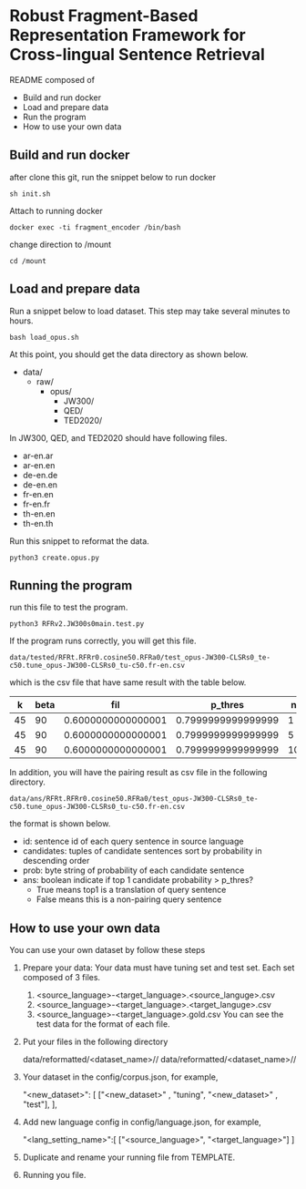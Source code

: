 # Robust Fragment-Based Representation Framework for Cross-lingual Sentence Retrieval
README composed of

- Build and run docker
- Load and prepare data
- Run the program
- How to use your own data

## Build and run docker

after clone this git, run the snippet below to run docker

    sh init.sh

Attach to running docker

    docker exec -ti fragment_encoder /bin/bash
    
change direction to /mount

    cd /mount
    
## Load and prepare data
    
Run a snippet below to load dataset. This step may take several minutes to hours.

    bash load_opus.sh
    
At this point, you should get the data directory as shown below.

- data/
    - raw/
        - opus/
            - JW300/
            - QED/
            - TED2020/

In JW300, QED, and TED2020 should have following files.

- ar-en.ar
- ar-en.en
- de-en.de
- de-en.en
- fr-en.en
- fr-en.fr
- th-en.en
- th-en.th

Run this snippet to reformat the data.

    python3 create.opus.py

## Running the program
run this file to test the program.

    python3 RFRv2.JW300s0main.test.py
    
If the program runs correctly, you will get this file.

    data/tested/RFRt.RFRr0.cosine50.RFRa0/test_opus-JW300-CLSRs0_te-c50.tune_opus-JW300-CLSRs0_tu-c50.fr-en.csv

which is the csv file that have same result with the table below.

| k | beta | fil              | p_thres           |n  |acc   | fil_p             | fil_r| fil_f1            |align_p            | align_r| align_f1          |
|---|------|------------------|-------------------|---|------|-------------------|------|-------------------|-------------------|--------|-------------------|
|45 |90    |0.6000000000000001| 0.7999999999999999| 1 | 0.817| 0.9968652037617555| 0.636| 0.7765567765567766| 0.9968652037617555| 0.636  | 0.7765567765567766|
|45 |90    |0.6000000000000001| 0.7999999999999999| 5 | 0.817| 0.9968652037617555| 0.636| 0.7765567765567766| 0.9968652037617555| 0.636  | 0.7765567765567766|
|45 |90    |0.6000000000000001| 0.7999999999999999| 10| 0.817| 0.9968652037617555| 0.636| 0.7765567765567766| 0.9968652037617555| 0.636  | 0.7765567765567766|

In addition, you will have the pairing result as csv file in the following directory.

    data/ans/RFRt.RFRr0.cosine50.RFRa0/test_opus-JW300-CLSRs0_te-c50.tune_opus-JW300-CLSRs0_tu-c50.fr-en.csv
    
the format is shown below.

- id: sentence id of each query sentence in source language
- candidates: tuples of candidate sentences sort by probability in descending order
- prob: byte string of probability of each candidate sentence
- ans: boolean indicate if top 1 candidate probability > p_thres?
    - True means top1 is a translation of query sentence
    - False means this is a non-pairing query sentence

## How to use your own data
You can use your own dataset by follow these steps

1. Prepare your data: Your data must have tuning set and test set. Each set composed of 3 files.
    1. <source_language>-<target_language>.<source_languge>.csv
    2. <source_language>-<target_language>.<target_languge>.csv
    3. <source_language>-<target_language>.gold.csv
    You can see the test data for the format of each file.
2. Put your files in the following directory

    data/reformatted/<dataset_name>/<tuning>/
    data/reformatted/<dataset_name>/<test>/

3. Your dataset in the config/corpus.json, for example,

    "<new_dataset>": [
        ["<new_dataset>"  , "tuning", "<new_dataset>"  , "test"],
    ],

4. Add new language config in config/language.json, for example,
    
    "<lang_setting_name>":[
        ["<source_language>", "<target_language>"]
    ]

5. Duplicate and rename your running file from TEMPLATE.

6. Running you file.